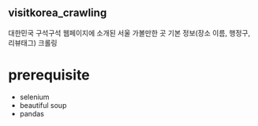 ## visitkorea_crawling

대한민국 구석구석 웹페이지에 소개된 서울 가볼만한 곳 기본 정보(장소 이름, 행정구, 리뷰태그) 크롤링

# prerequisite
- selenium
- beautiful soup
- pandas
